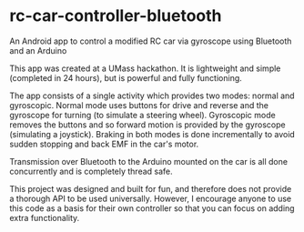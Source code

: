 # rc-car-controller-bluetooth
An Android app to control a modified RC car via gyroscope using Bluetooth and an Arduino

This app was created at a UMass hackathon. It is lightweight and simple (completed in 24 hours),
but is powerful and fully functioning.

The app consists of a single activity which provides two modes: normal and gyroscopic. Normal mode
uses buttons for drive and reverse and the gyroscope for turning (to simulate a steering wheel). 
Gyroscopic mode removes the buttons and so forward motion is provided by the gyroscope (simulating
a joystick). Braking in both modes is done incrementally to avoid sudden stopping and back EMF in 
the car's motor.

Transmission over Bluetooth to the Arduino mounted on the car is all done concurrently and is completely
thread safe.

This project was designed and built for fun, and therefore does not provide a thorough API to be used
universally. However, I encourage anyone to use this code as a basis for their own controller so that 
you can focus on adding extra functionality.
